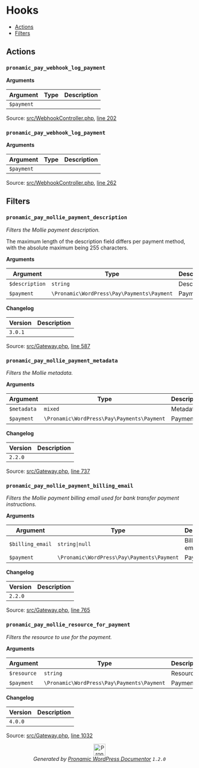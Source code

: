 # Hooks

- [Actions](#actions)
- [Filters](#filters)

## Actions

### `pronamic_pay_webhook_log_payment`

**Arguments**

Argument | Type | Description
-------- | ---- | -----------
`$payment` |  | 

Source: [src/WebhookController.php](../src/WebhookController.php), [line 202](../src/WebhookController.php#L202-L202)

### `pronamic_pay_webhook_log_payment`

**Arguments**

Argument | Type | Description
-------- | ---- | -----------
`$payment` |  | 

Source: [src/WebhookController.php](../src/WebhookController.php), [line 262](../src/WebhookController.php#L262-L262)

## Filters

### `pronamic_pay_mollie_payment_description`

*Filters the Mollie payment description.*

The maximum length of the description field differs per payment
method, with the absolute maximum being 255 characters.

**Arguments**

Argument | Type | Description
-------- | ---- | -----------
`$description` | `string` | Description.
`$payment` | `\Pronamic\WordPress\Pay\Payments\Payment` | Payment.

**Changelog**

Version | Description
------- | -----------
`3.0.1` | 

Source: [src/Gateway.php](../src/Gateway.php), [line 587](../src/Gateway.php#L587-L598)

### `pronamic_pay_mollie_payment_metadata`

*Filters the Mollie metadata.*

**Arguments**

Argument | Type | Description
-------- | ---- | -----------
`$metadata` | `mixed` | Metadata.
`$payment` | `\Pronamic\WordPress\Pay\Payments\Payment` | Payment.

**Changelog**

Version | Description
------- | -----------
`2.2.0` | 

Source: [src/Gateway.php](../src/Gateway.php), [line 737](../src/Gateway.php#L737-L744)

### `pronamic_pay_mollie_payment_billing_email`

*Filters the Mollie payment billing email used for bank transfer payment instructions.*

**Arguments**

Argument | Type | Description
-------- | ---- | -----------
`$billing_email` | `string\|null` | Billing email.
`$payment` | `\Pronamic\WordPress\Pay\Payments\Payment` | Payment.

**Changelog**

Version | Description
------- | -----------
`2.2.0` | 

Source: [src/Gateway.php](../src/Gateway.php), [line 765](../src/Gateway.php#L765-L772)

### `pronamic_pay_mollie_resource_for_payment`

*Filters the resource to use for the payment.*

**Arguments**

Argument | Type | Description
-------- | ---- | -----------
`$resource` | `string` | Resource.
`$payment` | `\Pronamic\WordPress\Pay\Payments\Payment` | Payment.

**Changelog**

Version | Description
------- | -----------
`4.0.0` | 

Source: [src/Gateway.php](../src/Gateway.php), [line 1032](../src/Gateway.php#L1032-L1040)


<p align="center"><a href="https://github.com/pronamic/wp-documentor"><img src="https://cdn.jsdelivr.net/gh/pronamic/wp-documentor@main/logos/pronamic-wp-documentor.svgo-min.svg" alt="Pronamic WordPress Documentor" width="32" height="32"></a><br><em>Generated by <a href="https://github.com/pronamic/wp-documentor">Pronamic WordPress Documentor</a> <code>1.2.0</code></em><p>

